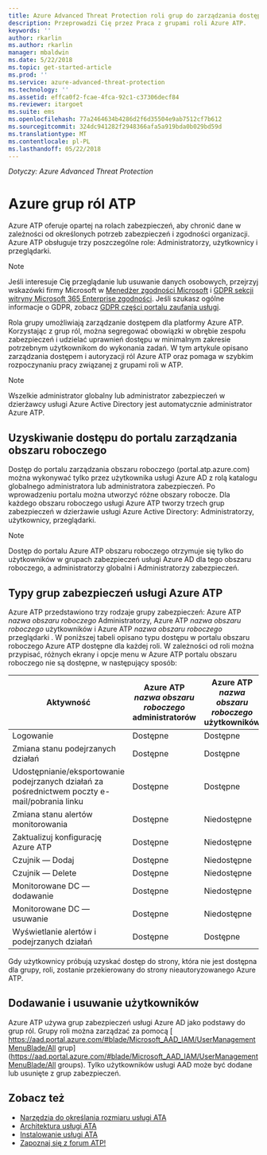```yaml
---
title: Azure Advanced Threat Protection roli grup do zarządzania dostępem | Dokumentacja firmy Microsoft
description: Przeprowadzi Cię przez Praca z grupami roli Azure ATP.
keywords: ''
author: rkarlin
ms.author: rkarlin
manager: mbaldwin
ms.date: 5/22/2018
ms.topic: get-started-article
ms.prod: ''
ms.service: azure-advanced-threat-protection
ms.technology: ''
ms.assetid: effca0f2-fcae-4fca-92c1-c37306decf84
ms.reviewer: itargoet
ms.suite: ems
ms.openlocfilehash: 77a2464634b4286d2f6d35504e9ab7512cf7b612
ms.sourcegitcommit: 324dc941282f2948366afa5a919bda0b029bd59d
ms.translationtype: MT
ms.contentlocale: pl-PL
ms.lasthandoff: 05/22/2018
---
```

*Dotyczy: Azure Advanced Threat Protection*




# <a name="azure-atp-role-groups"></a>Azure grup ról ATP

Azure ATP oferuje opartej na rolach zabezpieczeń, aby chronić dane w zależności od określonych potrzeb zabezpieczeń i zgodności organizacji. Azure ATP obsługuje trzy poszczególne role: Administratorzy, użytkownicy i przeglądarki. 

> [!NOTE]
> Jeśli interesuje Cię przeglądanie lub usuwanie danych osobowych, przejrzyj wskazówki firmy Microsoft w [Menedżer zgodności Microsoft](https://servicetrust.microsoft.com/ComplianceManager) i [GDPR sekcji witryny Microsoft 365 Enterprise zgodności](https://docs.microsoft.com/en-us/microsoft-365/compliance/gdpr). Jeśli szukasz ogólne informacje o GDPR, zobacz [GDPR części portalu zaufania usługi](https://servicetrust.microsoft.com/ViewPage/GDPRGetStarted).

Rola grupy umożliwiają zarządzanie dostępem dla platformy Azure ATP. Korzystając z grup ról, można segregować obowiązki w obrębie zespołu zabezpieczeń i udzielać uprawnień dostępu w minimalnym zakresie potrzebnym użytkownikom do wykonania zadań. W tym artykule opisano zarządzania dostępem i autoryzacji ról Azure ATP oraz pomaga w szybkim rozpoczynaniu pracy związanej z grupami roli w ATP.

> [!NOTE]
> Wszelkie administrator globalny lub administrator zabezpieczeń w dzierżawcy usługi Azure Active Directory jest automatycznie administrator Azure ATP.

## <a name="accessing-the-workspace-management-portal"></a>Uzyskiwanie dostępu do portalu zarządzania obszaru roboczego

Dostęp do portalu zarządzania obszaru roboczego (portal.atp.azure.com) można wykonywać tylko przez użytkownika usługi Azure AD z rolą katalogu globalnego administratora lub administratora zabezpieczeń. Po wprowadzeniu portalu można utworzyć różne obszary robocze. Dla każdego obszaru roboczego usługi Azure ATP tworzy trzech grup zabezpieczeń w dzierżawie usługi Azure Active Directory: Administratorzy, użytkownicy, przeglądarki. 

> [!NOTE]
> Dostęp do portalu Azure ATP obszaru roboczego otrzymuje się tylko do użytkowników w grupach zabezpieczeń usługi Azure AD dla tego obszaru roboczego, a administratorzy globalni i Administratorzy zabezpieczeń.


## <a name="types-of-azure-atp-security-groups"></a>Typy grup zabezpieczeń usługi Azure ATP 

Azure ATP przedstawiono trzy rodzaje grupy zabezpieczeń: Azure ATP *nazwa obszaru roboczego* Administratorzy, Azure ATP *nazwa obszaru roboczego* użytkowników i Azure ATP *nazwa obszaru roboczego* przeglądarki . W poniższej tabeli opisano typu dostępu w portalu obszaru roboczego Azure ATP dostępne dla każdej roli. W zależności od roli można przypisać, różnych ekrany i opcje menu w Azure ATP portalu obszaru roboczego nie są dostępne, w następujący sposób:

|Aktywność |Azure ATP *nazwa obszaru roboczego* administratorów|Azure ATP *nazwa obszaru roboczego* użytkowników|Azure ATP *nazwa obszaru roboczego* przeglądarki|
|----|----|----|----|
|Logowanie|Dostępne|Dostępne|Dostępne|
|Zmiana stanu podejrzanych działań|Dostępne|Dostępne|Niedostępne|
|Udostępnianie/eksportowanie podejrzanych działań za pośrednictwem poczty e-mail/pobrania linku|Dostępne|Dostępne|Dostępne|
|Zmiana stanu alertów monitorowania|Dostępne|Niedostępne|Niedostępne|
|Zaktualizuj konfigurację Azure ATP|Dostępne|Niedostępne|Niedostępne|
|Czujnik — Dodaj|Dostępne|Niedostępne|Niedostępne|
|Czujnik — Delete |Dostępne|Niedostępne|Niedostępne|
|Monitorowane DC — dodawanie |Dostępne|Niedostępne|Niedostępne|
|Monitorowane DC — usuwanie|Dostępne|Niedostępne|Niedostępne|
|Wyświetlanie alertów i podejrzanych działań|Dostępne|Dostępne|Dostępne|


Gdy użytkownicy próbują uzyskać dostęp do strony, która nie jest dostępna dla grupy, roli, zostanie przekierowany do strony nieautoryzowanego Azure ATP. 

## <a name="add-and-remove-users"></a>Dodawanie i usuwanie użytkowników 

Azure ATP używa grup zabezpieczeń usługi Azure AD jako podstawy do grup ról. Grupy roli można zarządzać za pomocą [ https://aad.portal.azure.com/#blade/Microsoft_AAD_IAM/UserManagementMenuBlade/All grup](https://aad.portal.azure.com/#blade/Microsoft_AAD_IAM/UserManagementMenuBlade/All groups).  Tylko użytkowników usługi AAD może być dodane lub usunięte z grup zabezpieczeń. 


## <a name="see-also"></a>Zobacz też
- [Narzędzia do określania rozmiaru usługi ATA](http://aka.ms/aatpsizingtool)
- [Architektura usługi ATA](atp-architecture.md)
- [Instalowanie usługi ATA](install-atp-step1.md)
- [Zapoznaj się z forum ATP!](https://aka.ms/azureatpcommunity)


